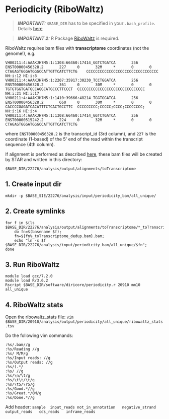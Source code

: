# Periodicity (RiboWaltz)

> **_IMPORTANT:_** `$BASE_DIR` has to be specified in your `.bash_profile`. Details [here](docs/0_before_you_start.md)

> **_IMPORTANT 2:_** R Package [RiboWaltz](https://github.com/LabTranslationalArchitectomics/riboWaltz) is required. 

RiboWaltz requires bam files with **transcriptome** coordinates (not the genome!), e.g. 

```
VH00211:4:AAAKJH7M5:1:1308:66460:17414_GGTCTGATCA       256     ENST00000456328.2       227     0       32M     *       0       0       CTAGAGTGGGATGGGCCATTGTTCATCTTCTG    CCCCCCCCCCCCCCCCCCCCCCCCCCCCCCCC        NH:i:12 HI:i:8
VH00211:4:AAAKJH7M5:1:2207:35917:30230_TCCTGGATCA       256     ENST00000456328.2       361     0       30M     *       0       0       TGTGTGGTGATGCCAGGCATGCCCTTCCCT  CCCCCCCCCCCCCCCCCCCCCCCCCCCCCC  NH:i:21 HI:i:17
VH00211:4:AAAKJH7M5:1:1410:39666:48214_TGGTGGATCA       256     ENST00000456328.2       660     0       30M     *       0       0       CACCCCGAGATCACATTTCTCACTGCCTTC  CCCCCCCCC;CCCCC;CCCC;CCCCCCCC;  NH:i:16 HI:i:4
VH00211:4:AAAKJH7M5:1:1308:66460:17414_GGTCTGATCA       256     ENST00000515242.2       224     0       32M     *       0       0       CTAGAGTGGGATGGGCCATTGTTCATCTTCTG
```

where `ENST00000456328.2` is the transcript_id (3rd column), and `227` is the coordinate (1-based) of the 5' end of the read within the transcript sequence (4th column).

If alignment is performed as described [here](/docs/5_align.md), these bam files will be created by STAR and written in this directory:

```
$BASE_DIR/22276/analysis/output/alignments/toTranscriptome
```

## 1. Create input dir

```
mkdir -p $BASE_SIE/22276/analysis/input/periodicity_bam/all_unique/
```
## 2. Create symlinks

```
for f in $(ls $BASE_DIR/22276/analysis/output/alignments/toTranscriptome/*_toTranscriptome_dedup.bam); 
    do fn=$(basename $f); 
    fn=${fn%_toTranscriptome_dedup.bam}.bam; 
    echo "ln -s $f $BASE_DIR/22276/analysis/input/periodicity_bam/all_unique/$fn"; 
done
```

## 3. Run RiboWaltz

```
module load gcc/7.2.0
module load R/3.6.2
Rscript $BASE_DIR/software/diricore/periodicity.r 20910 mm10 all_unique
```

## 4. RiboWaltz stats

Open the ribowaltz_stats file:  `vim $BASE_DIR/20910/analysis/output/periodicity/all_unique/ribowaltz_stats.tsv`

Do the following vim commands:

```
:%s/.bam//g
:%s/Reading //g
:%s/ M/M/g
:%s/Input reads: //g
:%s/Output reads: //g
:%s/(.*/
:%s/ //g
:%s/\n/\t/g
:%s/\t\t/\t/g
:%s/\tS/\rS/g
:%s/Good.*//g
:%s/Great.*/0M/g
:%s/Done.*//g
```

Add header: `sample  input_reads not_in_annotation   negative_strand output_reads   cds_reads   inframe_reads`
